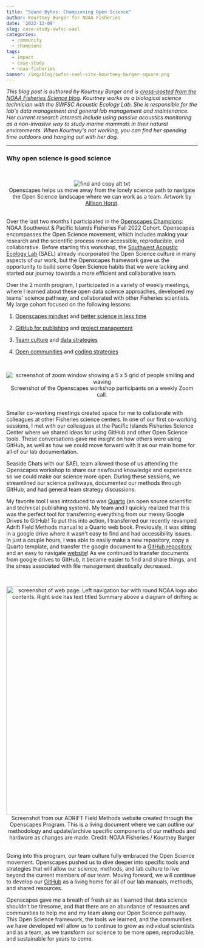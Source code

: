 ```yaml
---
title: "Sound Bytes: Championing Open Science"
author: Kourtney Burger for NOAA Fisheries
date: '2022-12-09'
slug: case-study-swfsc-sael
categories:
  - community
  - champions
tags:
  - impact
  - case-study
  - noaa-fisheries
banner: /img/blog/swfsc-sael-site-kourtney-burger-square.png
---
```


*This blog post is authored by Kourtney Burger and is [cross-posted from the NOAA Fisheries Science blog](https://www.fisheries.noaa.gov/science-blog/sound-bytes-championing-open-science). Kourtney works as a biological science technician with the SWFSC Acoustic Ecology Lab. She is responsible for the lab's data management and general lab management and maintenance. Her current research interests include using passive acoustics monitoring as a non-invasive way to study marine mammals in their natural environments. When Kourtney's not working, you can find her spending time outdoors and hanging out with her dog.*

------------------------------------------------------------------------

### Why open science is good science

<br> <center><a><img src="/img/blog/horst_openscapes_champions.png" alt="find and copy alt txt"></a><figcaption>Openscapes helps us move away from the lonely science path to navigate the Open Science landscape where we can work as a team. Artwork by [Allison Horst](https://allisonhorst.com/).</figcaption> </center> <br>

Over the last two months I participated in the [Openscapes Champions](https://www.openscapes.org/champions/): NOAA Southwest & Pacific Islands Fisheries Fall 2022 Cohort. Openscapes encompasses the Open Science movement, which includes making your research and the scientific process more accessible, reproducible, and collaborative. Before starting this workshop, the [Southwest Acoustic Ecology Lab](https://www.fisheries.noaa.gov/west-coast/science-data/southwest-acoustic-ecology-lab) (SAEL) already incorporated the Open Science culture in many aspects of our work, but the Openscapes framework gave us the opportunity to build some Open Science habits that we were lacking and started our journey towards a more efficient and collaborative team.

Over the 2 month program, I participated in a variety of weekly meetings, where I learned about these open data science approaches, developed my teams' science pathway, and collaborated with other Fisheries scientists. My large cohort focused on the following lessons:

1.  [Openscapes mindset](https://openscapes.github.io/series/mindset.html) and [better science in less time](https://openscapes.github.io/series/better-science.qmd)

2.  [GitHub for publishing](https://openscapes.github.io/series/core-lessons/github/github-pub.html) and [project management](https://openscapes.github.io/series/core-lessons/github/github-issues.html)

3.  [Team culture](https://openscapes.github.io/series/team-culture.html) and [data strategies](https://openscapes.github.io/series/data-strategies.html)

4.  [Open communities](https://openscapes.github.io/series/communities.html) and [coding strategies](https://openscapes.github.io/series/coding-strategies.html)

<br> <center><a><img src="/img/blog/swfsc-sael-zoom-cohort.png" alt="screenshot of zoom window showing a 5 x 5 grid of people smiling and waving"></a><figcaption>Screenshot of the Openscapes workshop participants on a weekly Zoom call.</figcaption> </center> <br>

Smaller co-working meetings created space for me to collaborate with colleagues at other Fisheries science centers. In one of our first co-working sessions, I met with our colleagues at the Pacific Islands Fisheries Science Center where we shared ideas for using GitHub and other Open Science tools. These conversations gave me insight on how others were using GitHub, as well as how we could move forward with it as our main home for all of our lab documentation.

Seaside Chats with our SAEL team allowed those of us attending the Openscapes workshop to share our newfound knowledge and experience so we could make our science more open. During these sessions, we streamlined our science pathways, documented our methods through GitHub, and had general team strategy discussions.

My favorite tool I was introduced to was [Quarto](https://quarto.org/) (an open source scientific and technical publishing system). My team and I quickly realized that this was the perfect tool for transferring everything from our messy Google Drives to GitHub! To put this into action, I transferred our recently revamped Adrift Field Methods manual to a Quarto web book. Previously, it was sitting in a google drive where it wasn't easy to find and had accessibility issues. In just a couple hours, I was able to easily make a new repository, copy a Quarto template, and transfer the google document to a [GitHub repository](https://github.com/SAEL-SWFSC/adrift-field-methods) and an easy to navigate [website](https://sael-swfsc.github.io/adrift-field-methods/)! As we continued to transfer documents from google drives to GitHub, it became easier to find and share things, and the stress associated with file management drastically decreased.

<br> <center><a><img src="/img/blog/swfsc-sael-site-kourtney-burger.png" width="600px" alt="screenshot of web page. Left navigation bar with round NOAA logo above a table of contents. Right side has text titled Summary above a diagram of drifting acoustic buoy"></a><figcaption>Screenshot from our ADRIFT Field Methods website created through the Openscapes Program. This is a living document where we can outline our methodology and update/archive specific components of our methods and hardware as changes are made. Credit: NOAA Fisheries / Kourtney Burger</figcaption> </center> <br>

Going into this program, our team culture fully embraced the Open Science movement. Openscapes pushed us to dive deeper into specific tools and strategies that will allow our science, methods, and lab culture to live beyond the current members of our team. Moving forward, we will continue to develop our [GitHub](https://github.com/SAEL-SWFSC) as a living home for all of our lab manuals, methods, and shared resources.

Openscapes gave me a breath of fresh air as I learned that data science shouldn't be tiresome, and that there are an abundance of resources and communities to help me and my team along our Open Science pathway. This Open Science framework, the tools we learned, and the communities we have developed will allow us to continue to grow as individual scientists and as a team, as we transform our science to be more open, reproducible, and sustainable for years to come.
